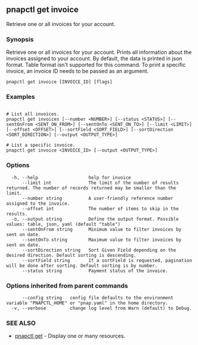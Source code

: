 ## pnapctl get invoice

Retrieve one or all invoices for your account.

### Synopsis

Retrieve one or all invoices for your account.
Prints all information about the invoices assigned to your account.
By default, the data is printed in json format.
Table format isn't supported for this command.
To print a specific invoice, an invoice ID needs to be passed as an argument.

```
pnapctl get invoice [INVOICE_ID] [flags]
```

### Examples

```

# List all invoices.
pnapctl get invoices [--number <NUMBER>] [--status <STATUS>] [--sentOnFrom <SENT_ON_FROM>] [--sentOnTo <SENT_ON_TO>] [--limit <LIMIT>] [--offset <OFFSET>] [--sortField <SORT_FIELD>] [--sortDirection <SORT_DIRECTION>] [--output <OUTPUT_TYPE>]

# List a specific invoice.
pnapctl get invoice <INVOICE_ID> [--output <OUTPUT_TYPE>]
```

### Options

```
  -h, --help                   help for invoice
      --limit int              The limit of the number of results returned. The number of records returned may be smaller than the limit.
      --number string          A user-friendly reference number assigned to the invoice.
      --offset int             The number of items to skip in the results.
  -o, --output string          Define the output format. Possible values: table, json, yaml (default "table")
      --sentOnFrom string      Minimum value to filter invoices by sent on date.
      --sentOnTo string        Maximum value to filter invoices by sent on date.
      --sortDirection string   Sort Given Field depending on the desired direction. Default sorting is descending.
      --sortField string       If a sortField is requested, pagination will be done after sorting. Default sorting is by number.
      --status string          Payment status of the invoice.
```

### Options inherited from parent commands

```
      --config string   config file defaults to the environment variable "PNAPCTL_HOME" or "pnap.yaml" in the home directory.
  -v, --verbose         change log level from Warn (default) to Debug.
```

### SEE ALSO

* [pnapctl get](pnapctl_get.md)	 - Display one or many resources.

